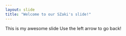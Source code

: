 ```yaml
---
layout: slide
title: "Welcome to our SZaki's slide!"
---
```


This is my awesome slide
Use the left arrow to go back!
